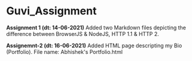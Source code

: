 # Guvi_Assignment

**Assignment 1 (dt: 14-06-2021)**
Added two Markdown files depicting the difference between BrowserJS & NodeJS, HTTP 1.1 & HTTP 2.

**Assignemnt-2 (dt: 16-06-2021)**
Added HTML page descripting my Bio (Portfolio). File name: Abhishek's Portfolio.html

